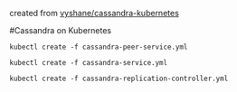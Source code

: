 created from [vyshane/cassandra-kubernetes](https://github.com/vyshane/cassandra-kubernetes)

#Cassandra on Kubernetes

```
kubectl create -f cassandra-peer-service.yml
```

```
kubectl create -f cassandra-service.yml
```

```
kubectl create -f cassandra-replication-controller.yml
```

